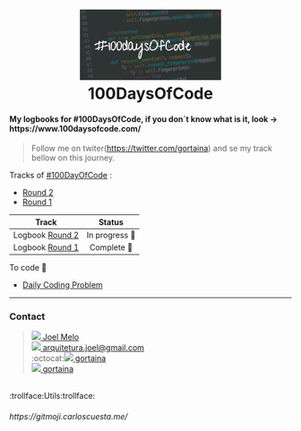 <h1 align="center">
    <img alt="100DaysOfCode" src="./img/wrc2zgh1lfb1tg3det4u.jpg"  width="50%" heigth="50%"/>
    <br>
    100DaysOfCode
</h1>
<h4 align="left">
My logbooks for #100DaysOfCode, if you don´t know what is it, look -> https://www.100daysofcode.com/
</h4>

> Follow me on twiter(https://twitter.com/gortaina) and se my track bellow on this journey.
> 

Tracks of [#100DayOfCode](https://www.100daysofcode.com/) :
* [Round 2](https://github.com/gortaina/100DaysOfCode/blob/master/100DaysOfCode_Round2.md)
* [Round 1](https://github.com/gortaina/100DaysOfCode/blob/master/100DaysOfCode_Round1.md)

| Track           | Status      |
| :--------------: |:-----------:|
|Logbook [Round 2](https://github.com/gortaina/100DaysOfCode/blob/master/100DaysOfCode_Round2.md) | In progress :construction: | 
|Logbook [Round 1](https://github.com/gortaina/100DaysOfCode/blob/master/100DaysOfCode_Round1.md) | Complete :bookmark:|

To code :construction_worker:
* [Daily Coding Problem](https://github.com/gortaina/100DaysOfCode/blob/master/Daily_Coding_Problem_2020.md)

___
### Contact

>[<img src="https://imageog.flaticon.com/icons/png/128/124/124011.png?size=16x16f&pad=10,10,10,10&ext=png"/>  Joel Melo](https://www.linkedin.com/in/joeldemelo/)<br>
>[<img src="https://imageog.flaticon.com/icons/png/128/281/281769.png?size=16x16f&pad=10,10,10,10&ext=png"/>   arquitetura.joel@gmail.com](mailto:arquitetura.joel@gmail.com)<br>
>:octocat:[<img src="https://imageog.flaticon.com/icons/png/512/25/25231.png?size=16x16f&pad=10,10,10,10&ext=png&bg=FFFFFFFF"/>  gortaina](https://github.com/gortaina)<br>
>[<img src="https://imageog.flaticon.com/icons/png/512/220/220233.png?size=16x16f&pad=10,10,10,10&ext=png&bg=FFFFFFFF"/>  gortaina](https://twitter.com/gortaina)

<br>
:trollface:Utils:trollface:
<h6>https://gitmoji.carloscuesta.me/</h6>

